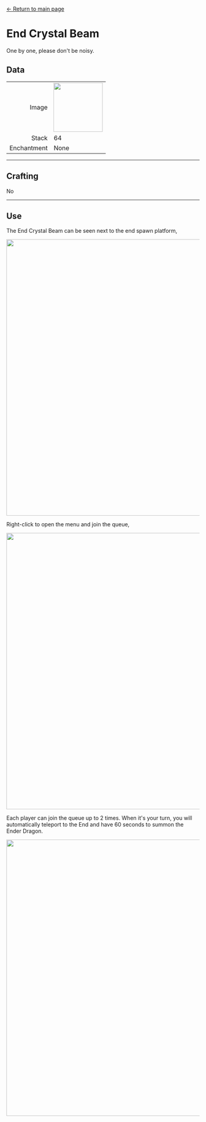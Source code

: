 [← Return to main page](../)
# End Crystal Beam
One by one, please don't be noisy.

## Data
<table>
    <tr><td align="end">Image</td><td><img src="https://i.imgur.com/4tafEkT.gif" width="128"/></td></tr>
    <tr><td align="end">Stack</td><td>64</td></tr>
    <tr><td align="end">Enchantment</td><td>None</td></tr>
</table>

---

## Crafting
No

---

## Use
The End Crystal Beam can be seen next to the end spawn platform,  

<img src="https://i.imgur.com/tyDLhow.png" width="720"/>

Right-click to open the menu and join the queue,  

<img src="https://i.imgur.com/RuxSGTw.png" width="720"/>

Each player can join the queue up to 2 times. When it's your turn, you will automatically teleport to the End and have 60 seconds to summon the Ender Dragon.

<img src="https://i.imgur.com/PlXOBrW.png" width="720"/>

